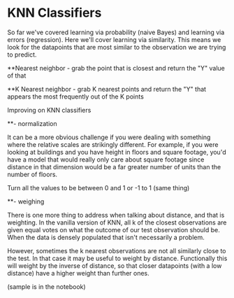 # KNN Classifiers

So far we've covered learning via probability (naive Bayes) and learning via errors (regression). Here we'll cover learning via similarity. This means we look for the datapoints that are most similar to the observation we are trying to predict.

**Nearest neighbor - grab the point that is closest and return the "Y" value of that

**K Nearest neighbor - grab K nearest points and return the "Y" that appears the most frequently out of the K points

Improving on KNN classifiers

**- normalization

It can be a more obvious challenge if you were dealing with something where the relative scales are strikingly different. For example, if you were looking at buildings and you have height in floors and square footage, you'd have a model that would really only care about square footage since distance in that dimension would be a far greater number of units than the number of floors.

Turn all the values to be between 0 and 1 or -1 to 1 (same thing)

**- weighing 

There is one more thing to address when talking about distance, and that is weighting. In the vanilla version of KNN, all k of the closest observations are given equal votes on what the outcome of our test observation should be. When the data is densely populated that isn't necessarily a problem.

However, sometimes the k nearest observations are not all similarly close to the test. In that case it may be useful to weight by distance. Functionally this will weight by the inverse of distance, so that closer datapoints (with a low distance) have a higher weight than further ones.

(sample is in the notebook)

